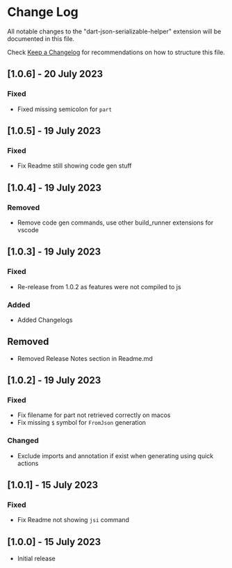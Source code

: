 # Change Log

All notable changes to the "dart-json-serializable-helper" extension will be documented in this file.

Check [Keep a Changelog](http://keepachangelog.com/) for recommendations on how to structure this file.

## [1.0.6] - 20 July 2023

### Fixed

- Fixed missing semicolon for `part`

## [1.0.5] - 19 July 2023

### Fixed

- Fix Readme still showing code gen stuff

## [1.0.4] - 19 July 2023

### Removed

- Remove code gen commands, use other build_runner extensions for vscode

## [1.0.3] - 19 July 2023

### Fixed

- Re-release from 1.0.2 as features were not compiled to js
  
### Added

- Added Changelogs

## Removed

- Removed Release Notes section in Readme.md

## [1.0.2] - 19 July 2023

### Fixed

- Fix filename for part not retrieved correctly on macos
- Fix missing `$` symbol for `FromJson` generation

### Changed

- Exclude imports and annotation if exist when generating using quick actions

## [1.0.1] - 15 July 2023

### Fixed

- Fix Readme not showing `jsi` command

## [1.0.0] - 15 July 2023

- Initial release
  